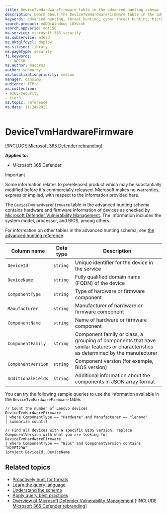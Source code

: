 ```yaml
---
title: DeviceTvmHardwareFirmware table in the advanced hunting schema
description: Learn about the DeviceTvmHardwareFirmware table in the advanced hunting schema, which includes information on devices like processor, BIOS, and others, as checked in threat and vulnerability management in Microsoft 365 Defender.
keywords: advanced hunting, threat hunting, cyber threat hunting, Microsoft 365 Defender, microsoft 365, m365, search, query, telemetry, schema reference, kusto, table, column, data type, description, threat & vulnerability management, TVM, device management, security configuration, DeviceTvmHardwareFirmware
search.product: eADQiWindows 10XVcnh
search.appverid: met150
ms.service: microsoft-365-security
ms.subservice: m365d
ms.mktglfcycl: deploy
ms.sitesec: library
ms.pagetype: security
f1.keywords: 
  - NOCSH
ms.author: maccruz
author: schmurky
ms.localizationpriority: medium
manager: dansimp
audience: ITPro
ms.collection: 
- m365-security
- tier3
ms.topic: reference
ms.date: 11/24/2022
---
```


# DeviceTvmHardwareFirmware

[!INCLUDE [Microsoft 365 Defender rebranding](../includes/microsoft-defender.md)]


**Applies to:**
- Microsoft 365 Defender

> [!IMPORTANT]
> Some information relates to prereleased product which may be substantially modified before it's commercially released. Microsoft makes no warranties, express or implied, with respect to the information provided here.

The `DeviceTvmHardwareFirmware` table in the advanced hunting schema contains hardware and firmware information of devices as checked by [Microsoft Defender Vulnerability Management](/windows/security/threat-protection/microsoft-defender-atp/next-gen-threat-and-vuln-mgt). The information includes the system model, processor, and BIOS, among others.

For information on other tables in the advanced hunting schema, see [the advanced hunting reference](advanced-hunting-schema-tables.md).

| Column name | Data type | Description |
|-------------|-----------|-------------|
| `DeviceId` | `string` | Unique identifier for the device in the service |
| `DeviceName` | `string` | Fully qualified domain name (FQDN) of the device |
| `ComponentType` | `string` | Type of hardware or firmware component |
| `Manufacturer` | `string` | Manufacturer of hardware or firmware component |
| `ComponentName` | `string` | Name of hardware or firmware component |
| `ComponentFamily` | `string` | Component family or class, a grouping of components that have similar features or characteristics as determined by the manufacturer |
| `ComponentVersion` | `string` | Component version (for example, BIOS version) |
| `AdditionalFields` | `string` | Additional information about the components in JSON array format|

You can try the following sample queries to use the information available in the `DeviceTvmHardwareFirmware` table:

```kusto
// Count the number of Lenovo devices
DeviceTvmHardwareFirmware
| where ComponentType == "Hardware" and Manufacturer == "lenovo"
| summarize count()
```

```kusto
// Find all devices with a specific BIOS version, replace ComponentVersion with what you are looking for
DeviceTvmHardwareFirmware
| where ComponentType == "Bios" and ComponentVersion contains "N2VET29W"
|project DeviceId, DeviceName
```

## Related topics

- [Proactively hunt for threats](advanced-hunting-overview.md)
- [Learn the query language](advanced-hunting-query-language.md)
- [Understand the schema](advanced-hunting-schema-tables.md)
- [Apply query best practices](advanced-hunting-best-practices.md)
- [Overview of Microsoft Defender Vulnerability Management](/windows/security/threat-protection/microsoft-defender-atp/next-gen-threat-and-vuln-mgt)
[!INCLUDE [Microsoft 365 Defender rebranding](../../includes/defender-m3d-techcommunity.md)]
